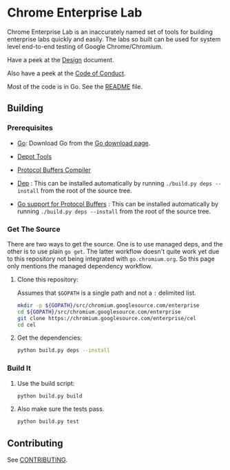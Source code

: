 # Chrome Enterprise Lab

Chrome Enterprise Lab is an inaccurately named set of tools for building
enterprise labs quickly and easily. The labs so built can be used for system
level end-to-end testing of Google Chrome/Chromium.

Have a peek at the [Design](/docs/design-overview.md) document.

Also have a peek at the [Code of Conduct](./CODE_OF_CONDUCT.md).

Most of the code is in Go. See the [README](/src/go/README.md/) file.

## Building

### Prerequisites

* [Go](https://golang.org/): Download Go from the [Go download
    page](https://golang.org/dl/).

* [Depot Tools](https://dev.chromium.org/developers/how-tos/install-depot-tools)

* [Protocol Buffers Compiler](https://developers.google.com/protocol-buffers/)

* [Dep](https://github.com/golang/dep) : This can be installed automatically by
    running `./build.py deps --install` from the root of the source tree.

* [Go support for Protocol Buffers](https://github.com/golang/protobuf) : This
    can be installed automatically by running `./build.py deps --install` from
    the root of the source tree.

### Get The Source

There are two ways to get the source. One is to use managed deps, and the other
is to use plain `go get`. The latter workflow doesn't quite work yet due to this
repository not being integrated with `go.chromium.org`. So this page only
mentions the managed dependency workflow.

1. Clone this repository:

   Assumes that `$GOPATH` is a single path and not a `:` delimited list.

   ``` sh
   mkdir -p ${GOPATH}/src/chromium.googlesource.com/enterprise
   cd ${GOPATH}/src/chromium.googlesource.com/enterprise
   git clone https://chromium.googlesource.com/enterprise/cel
   cd cel
   ```

2. Get the dependencies:

   ``` sh
   python build.py deps --install
   ```

### Build It

1. Use the build script:

   ``` sh
   python build.py build
   ```

2. Also make sure the tests pass.

   ``` sh
   python build.py test
   ```

## Contributing

See [CONTRIBUTING](./CONTRIBUTING.md).

